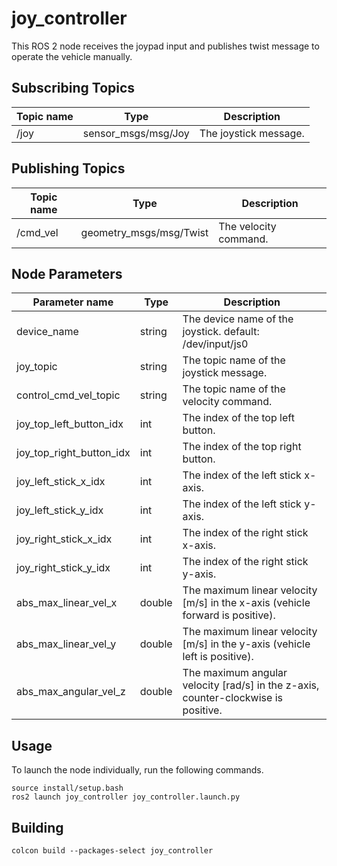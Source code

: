 # joy_controller
This ROS 2 node receives the joypad input and publishes twist message to operate the vehicle manually.


## Subscribing Topics

| Topic name      | Type                 | Description                                                  |
| --------------- | -------------------- | ------------------------------------------------------------ |
| /joy            | sensor_msgs/msg/Joy      | The joystick message. |


## Publishing Topics

| Topic name      | Type              | Description                                                  |
| --------------- | ----------------- | ------------------------------------------------------------ |
| /cmd_vel        | geometry_msgs/msg/Twist | The velocity command. |


## Node Parameters
| Parameter name               | Type   | Description                                                  |
| ---------------------------- | ------ | ------------------------------------------------------------ |
| device_name | string | The device name of the joystick. default: /dev/input/js0 |
| joy_topic | string | The topic name of the joystick message. |
| control_cmd_vel_topic | string | The topic name of the velocity command. |
| joy_top_left_button_idx | int | The index of the top left button. |
| joy_top_right_button_idx | int | The index of the top right button. |
| joy_left_stick_x_idx | int | The index of the left stick x-axis. |
| joy_left_stick_y_idx | int | The index of the left stick y-axis. |
| joy_right_stick_x_idx | int | The index of the right stick x-axis. |
| joy_right_stick_y_idx | int | The index of the right stick y-axis. |
| abs_max_linear_vel_x | double | The maximum linear velocity [m/s] in the x-axis (vehicle forward is positive). |
| abs_max_linear_vel_y | double | The maximum linear velocity [m/s] in the y-axis (vehicle left is positive). |
| abs_max_angular_vel_z | double | The maximum angular velocity [rad/s] in the z-axis, counter-clockwise is positive. |


## Usage
To launch the node individually, run the following commands.
```
source install/setup.bash
ros2 launch joy_controller joy_controller.launch.py
```

## Building
```
colcon build --packages-select joy_controller
```

